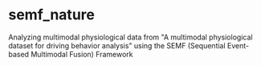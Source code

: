 # semf_nature
Analyzing multimodal physiological data from "A multimodal physiological dataset for driving behavior analysis" using the SEMF (Sequential Event-based Multimodal Fusion) Framework
